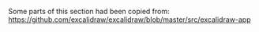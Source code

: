 Some parts of this section had been copied from: https://github.com/excalidraw/excalidraw/blob/master/src/excalidraw-app
